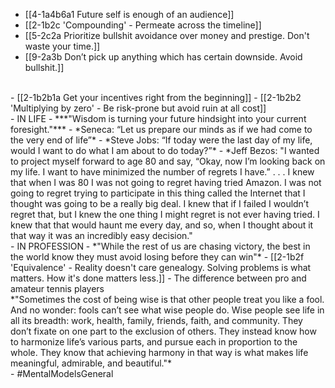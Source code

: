- [[4-1a4b6a1 Future self is enough of an audience]]
- [[2-1b2c 'Compounding' - Permeate across the timeline]]
- [[5-2c2a Prioritize bullshit avoidance over money and prestige. Don't waste your time.]]
- [[9-2a3b Don’t pick up anything which has certain downside. Avoid bullshit.]]
<br>
- [[2-1b2b1a Get your incentives right from the beginning]]
- [[2-1b2b2 'Multiplying by zero' - Be risk-prone but avoid ruin at all cost]]
<br>
- IN LIFE
  - ***"Wisdom is turning your future hindsight into your current foresight."***
  - *Seneca: “Let us prepare our minds as if we had come to the very end of life”*
  - *Steve Jobs: “If today were the last day of my life, would I want to do what I am about to do today?”*
  - *Jeff Bezos: "I wanted to project myself forward to age 80 and say, “Okay, now I’m looking back on my life. I want to have minimized the number of regrets I have.” . . . I knew that when I was 80 I was not going to regret having tried Amazon. I was not going to regret trying to participate in this thing called the Internet that I thought was going to be a really big deal. I knew that if I failed I wouldn’t regret that, but I knew the one thing I might regret is not ever having tried. I knew that that would haunt me every day, and so, when I thought about it that way it was an incredibly easy decision."
<br>
- IN PROFESSION
  - *"While the rest of us are chasing victory, the best in the world know they must avoid losing before they can win"*
    - [[2-1b2f 'Equivalence' - Reality doesn't care genealogy. Solving problems is what matters. How it's done matters less.]]
    - The difference between pro and amateur tennis players
<br>
*"Sometimes the cost of being wise is that other people treat you like a fool. And no wonder: fools can’t see what wise people do. Wise people see life in all its breadth: work, health, family, friends, faith, and community. They don’t fixate on one part to the exclusion of others. They instead know how to harmonize life’s various parts, and pursue each in proportion to the whole. They know that achieving harmony in that way is what makes life meaningful, admirable, and beautiful."*
<br>
- #MentalModelsGeneral
